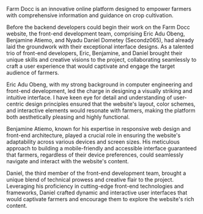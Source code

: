 Farm Docc is an innovative online platform designed to empower farmers with comprehensive information and guidance on crop cultivation.

Before the backend developers could begin their work on the Farm Docc website, the front-end development team, comprising Eric Adu Obeng, Benjamine Atiemo, and Nyadu Daniel Dometey (Secondz065), had already laid the groundwork with their exceptional interface designs. As a talented trio of front-end developers, Eric, Benjamine, and Daniel brought their unique skills and creative visions to the project, collaborating seamlessly to craft a user experience that would captivate and engage the target audience of farmers.

Eric Adu Obeng, with my strong background in computer engineering and front-end development, led the charge in designing a visually striking and intuitive interface. I have keen eye for detail and understanding of user-centric design principles ensured that the website's layout, color schemes, and interactive elements would resonate with farmers, making the platform both aesthetically pleasing and highly functional.

Benjamine Atiemo, known for his expertise in responsive web design and front-end architecture, played a crucial role in ensuring the website's adaptability across various devices and screen sizes. His meticulous approach to building a mobile-friendly and accessible interface guaranteed that farmers, regardless of their device preferences, could seamlessly navigate and interact with the website's content.

Daniel, the third member of the front-end development team, brought a unique blend of technical prowess and creative flair to the project. Leveraging his proficiency in cutting-edge front-end technologies and frameworks, Daniel crafted dynamic and interactive user interfaces that would captivate farmers and encourage them to explore the website's rich content.
